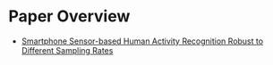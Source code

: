 # Paper Overview

-  [Smartphone Sensor-based Human Activity Recognition Robust to Different Sampling Rates](https://arxiv.org/abs/2101.00812)